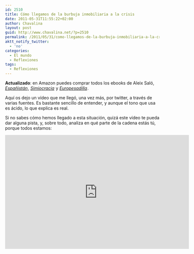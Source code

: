 ```yaml
---
id: 2510
title: Cómo llegamos de la burbuja inmobiliaria a la crisis
date: 2011-05-31T11:55:22+02:00
author: Chavalina
layout: post
guid: http://www.chavalina.net/?p=2510
permalink: /2011/05/31/como-llegamos-de-la-burbuja-inmobiliaria-a-la-crisis/
aktt_notify_twitter:
  - 'no'
categories:
  - El mundo
  - Reflexiones
tags:
  - Reflexiones
---
```

**Actualizado**: en Amazon puedes comprar todos los ebooks de Aleix Saló, [_Españistán_](http://www.amazon.es/gp/product/B007TLC10A/ref=as_li_ss_tl?ie=UTF8&camp=3626&creative=24822&creativeASIN=B007TLC10A&linkCode=as2&tag=chavadiari-21)<img width="1" height="1" border="0" src="http://www.assoc-amazon.es/e/ir?t=chavadiari-21&l=as2&o=30&a=B007TLC10A" alt="" style="border: none !important; margin: 0px !important;" />, [_Simiocracia_](http://www.amazon.es/gp/product/8499896979/ref=as_li_ss_tl?ie=UTF8&camp=3626&creative=24822&creativeASIN=8499896979&linkCode=as2&tag=chavadiari-21)<img width="1" height="1" border="0" src="http://www.assoc-amazon.es/e/ir?t=chavadiari-21&l=as2&o=30&a=8499896979" alt="" style="border: none !important; margin: 0px !important;" /> y [_Europesadilla_](http://www.amazon.es/gp/product/B00C23WAJ2/ref=as_li_ss_tl?ie=UTF8&camp=3626&creative=24822&creativeASIN=B00C23WAJ2&linkCode=as2&tag=chavadiari-21)<img width="1" height="1" border="0" src="http://www.assoc-amazon.es/e/ir?t=chavadiari-21&l=as2&o=30&a=B00C23WAJ2" alt="" style="border: none !important; margin: 0px !important;" />.

Aquí os dejo un vídeo que me llegó, una vez más, por twitter, a través de varias fuentes. Es bastante sencillo de entender, y aunque el tono que usa es ácido, lo que explica es real.

Si no sabes cómo hemos llegado a esta situación, quizá este vídeo te pueda dar alguna pista, y, sobre todo, analiza en qué parte de la cadena estás tú, porque todos estamos:

<p class="mm"><iframe src="http://www.youtube.com/embed/N7P2ExRF3GQ" height="371" width="600" allowfullscreen="" frameborder="0"></iframe></p>